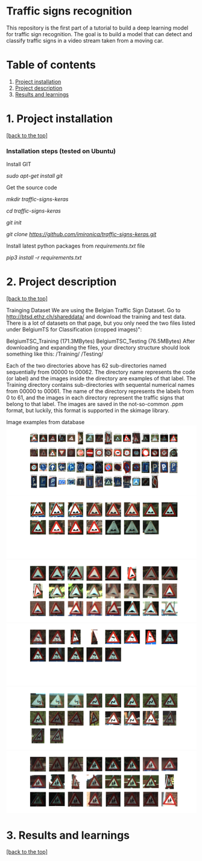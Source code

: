 # Traffic signs recognition

This repository is the first part of a tutorial to build a deep learning model for traffic sign recognition. The goal is to build a model that can detect and classify traffic signs in a video stream taken from a moving car.

# Table of contents
1. [Project installation](#1-project-installation)
2. [Project description](#2-project-description)  
3. [Results and learnings](#3-results-and-learnings)

# 1. Project installation
[[back to the top]](#table-of-contents)

### Installation steps (tested on Ubuntu) ###

Install GIT

*sudo apt-get install git*

Get the source code
 
*mkdir traffic-signs-keras*

*cd traffic-signs-keras*

*git init*

*git clone https://github.com/imironica/traffic-signs-keras.git*

Install latest python packages from *requirements.txt* file

*pip3 install -r requirements.txt*

# 2. Project description 
[[back to the top]](#table-of-contents)


Trainging Dataset
We are using the Belgian Traffic Sign Dataset. Go to http://btsd.ethz.ch/shareddata/ and download the training and test data. 
There is a lot of datasets on that page, but you only need the two files listed under BelgiumTS for Classification (cropped images)":

BelgiumTSC_Training (171.3MBytes)
BelgiumTSC_Testing (76.5MBytes)
After downloading and expanding the files, your directory structure should look something like this:
/Training/
/Testing/

Each of the two directories above has 62 sub-directories named sequentially from 00000 to 00062. The directory name represents the code (or label) and the images inside the directory are examples of that label.
The Training directory contains sub-directories with sequental numerical names from 00000 to 00061. The name of the directory represents the labels from 0 to 61, and the images in each directory represent the traffic signs that belong to that label. The images are saved in the not-so-common .ppm format, but luckily, this format is supported in the skimage library.

Image examples from database
![](images/figure_1.png) 
![](images/figure_1-1.png) 
![](images/figure_1-2.png) 
![](images/figure_1-3.png) 
![](images/figure_1-4.png) 
![](images/figure_1-5.png)   


# 3. Results and learnings
[[back to the top]](#table-of-contents)
 
